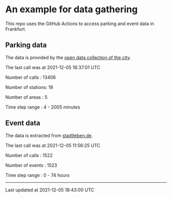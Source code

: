# An example for data gathering

This repo uses the GitHub Actions to access parking and event data in Frankfurt.

## Parking data
The data is provided by the [open data collection of the city](https://www.offenedaten.frankfurt.de/).

The last call was at 2021-12-05 18:37:01 UTC

Number of calls   : 13406

Number of stations:    18

Number of areas   :     5

Time step range   :     4 -  2005 minutes


## Event data
The data is extracted from [stadtleben.de](https://stadtleben.de/frankfurt/).

The last call was at 2021-12-05 11:56:25 UTC

Number of calls   : 1522

Number of events  : 1523

Time step range   :    0 -   74 hours


----

Last updated at 2021-12-05 18:43:00 UTC

